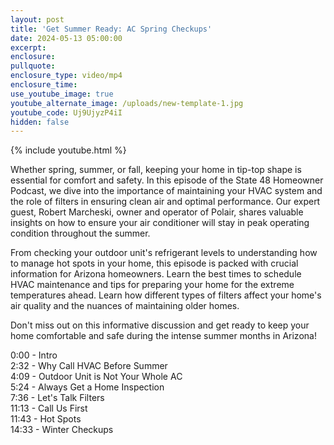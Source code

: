 ```yaml
---
layout: post
title: 'Get Summer Ready: AC Spring Checkups'
date: 2024-05-13 05:00:00
excerpt:
enclosure:
pullquote:
enclosure_type: video/mp4
enclosure_time:
use_youtube_image: true
youtube_alternate_image: /uploads/new-template-1.jpg
youtube_code: Uj9UjyzP4iI
hidden: false
---
```

{% include youtube.html %}

Whether spring, summer, or fall, keeping your home in tip-top shape is essential for comfort and safety. In this episode of the State 48 Homeowner Podcast, we dive into the importance of maintaining your HVAC system and the role of filters in ensuring clean air and optimal performance. Our expert guest, Robert Marcheski, owner and operator of Polair, shares valuable insights on how to ensure your air conditioner will stay in peak operating condition throughout the summer.

From checking your outdoor unit's refrigerant levels to understanding how to manage hot spots in your home, this episode is packed with crucial information for Arizona homeowners. Learn the best times to schedule HVAC maintenance and tips for preparing your home for the extreme temperatures ahead. Learn how different types of filters affect your home's air quality and the nuances of maintaining older homes.

Don't miss out on this informative discussion and get ready to keep your home comfortable and safe during the intense summer months in Arizona!

0:00 - Intro<br>2:32 - Why Call HVAC Before Summer<br>4:09 - Outdoor Unit is Not Your Whole AC<br>5:24 - Always Get a Home Inspection<br>7:36 - Let's Talk Filters<br>11:13 - Call Us First<br>11:43 - Hot Spots<br>14:33 - Winter Checkups

&nbsp;

&nbsp;